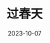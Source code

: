 ---
layout: page
title: 过春天
description: >
  本质是一部青春疼痛电影，跨境学童、单非生子、走水等港深边境独有的话题使电影更有意思了。起初我觉得，香港的iPhone售价也没比大陆便宜多少，不明白有什么好走私的；把一排一排的手机缠在身上，是把海关的人当傻子吗？后来查了一下，原来当年真的有很多人以此谋生，长见识了。
category: 电影
img: assets/img/movie/2023/guo_chun_tian.webp
star: 4
date: 2023-10-07
---